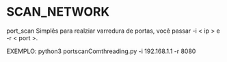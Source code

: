 # SCAN_NETWORK

port_scan Simplês para realziar varredura de portas, você passar -i < ip > e -r < port >.


EXEMPLO: python3 portscanComthreading.py  -i 192.168.1.1  -r 8080

